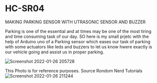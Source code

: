 # HC-SR04

MAKING PARKING SENSOR WITH UTRASONIC SENSOR AND BUZZER

Parking is one of the essential and at times may be one of the most tiring and time consuming task of our day. SO here is my small prjetc with the help of Arduino uno of a Parking sensor which eases our task of parking  with some actuators like leds and buzzers to let us know hwere exactly is our vehicle going and assist us in proper parking.

![Screenshot 2022-01-26 205728](https://user-images.githubusercontent.com/96690206/151192972-bd97e68b-e597-4cc2-aae1-fbe4efb49999.png)



This Photo is for reference purposes. Source Rondom Nerd Tutorials
![Screenshot 2022-01-26 211244](https://user-images.githubusercontent.com/96690206/151195968-62414197-3d63-4f47-adc6-a4644ea5621b.png)
